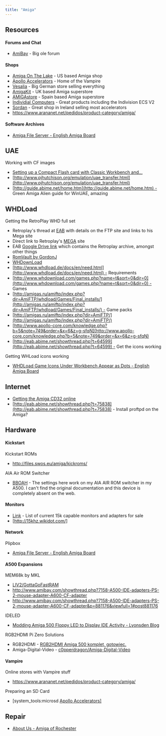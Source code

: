 ```yaml
---
title: "Amiga"
---
```


## Resources

#### Forums and Chat

* [AmiBay](http://www.amibay.com) - Big ole forum

#### Shops

* [Amiga On The Lake](http://amigaonthelake.com/) - US based Amiga shop
* [Apollo Accelerators](https://www.apollo-accelerators.com/) - Home of the Vampire
* [Vesalia](http://www.vesalia.de) - Big German store selling everything
* [AmigaKit](https://amigakit.amiga.store/index.php?currency=USD) - UK based Amiga superstore
* [AMIGAstore](https://amigastore.eu/) - Spain based Amiga superstore
* [Individial Computers](https://icomp.de/shop-icomp/en/shop.html#filter=*) - Great products including the Indivision ECS V2
* [Sordan](https://www.sordan.ie/) - Great shop in Ireland selling most accelerators
* https://www.arananet.net/pedidos/product-category/amiga/

#### Software Archives

- [Amiga File Server - English Amiga Board](http://eab.abime.net/showthread.php?t=43633)



## UAE

Working with CF images

- [Setting up a Compact Flash card with Classic Workbench and...](https://johan.driessen.se/posts/Setting-up-a-Compact-Flash-card-with-Classic-Workbench-and-WHDLoad-for-Amiga-600-1200/)
- [http://www.pjhutchison.org/emulation/uae_transfer.html](http://www.pjhutchison.org/emulation/uae_transfer.html)
- [http://guide.abime.net/home.htm](http://guide.abime.net/home.htm) - Green Amiga Alien guide for WinUAE, amazing



## WHDLoad

Getting the RetroPlay WHD full set

- Retroplay's thread at [EAB](http://eab.abime.net/showthread.php?t=61028) with details on the FTP site and links to his Mega site
- Direct link to Retroplay's [MEGA](http://tinyurl.com/m9qjwpy) site
- EAB [Google Drive link](https://drive.google.com/drive/folders/1j10Yh1Pr7K7SCPZF_Y9EebUyPyceqang?usp=sharing) which contains the Retroplay archive, amongst other things
- [RomVault by GordonJ](https://www.romvault.com/)
- [WHDownLoad](https://www.whdownload.com/index.php)
- [http://www.whdload.de/docs/en/need.html](http://www.whdload.de/docs/en/need.html) - Requirements
- [http://www.whdownload.com/games.php?name=t&sort=0&dir=0](http://www.whdownload.com/games.php?name=t&sort=0&dir=0) - Games
- [http://amigas.ru/amiftp/index.php?dir=AmiFTP/whdload/Games/Final_installs/](http://amigas.ru/amiftp/index.php?dir=AmiFTP/whdload/Games/Final_installs/) - Game packs
- [http://amigas.ru/amiftp/index.php?dir=AmiFTP/](http://amigas.ru/amiftp/index.php?dir=AmiFTP/)
- [http://www.apollo-core.com/knowledge.php?b=5&note=749&order=&x=6&z=g-sfqN](http://www.apollo-core.com/knowledge.php?b=5&note=749&order=&x=6&z=g-sfqN)
- [http://eab.abime.net/showthread.php?t=64599](http://eab.abime.net/showthread.php?t=64599) - Get the icons working

Getting WHLoad icons working

- [WHDLoad Game Icons Under Workbench Appear as Dots - English Amiga Board](http://eab.abime.net/showthread.php?t=75809)



## Internet

- [Getting the Amiga CD32 online](https://amigadventures.tumblr.com/post/615778699969757184/getting-the-amiga-cd32-online#notes)
- [http://eab.abime.net/showthread.php?t=75838](http://eab.abime.net/showthread.php?t=75838) - Install proftpd on the Amiga?



## Hardware

#### Kickstart

Kickstart ROMs

- http://files.swos.eu/amiga/kickroms/

AIA Air ROM Switcher

- [BBOAH](http://www.bigbookofamigahardware.com/bboah/product.aspx?id=2028) - The settings here work on my AIA AIR ROM switcher in my A500. I can't find the original documentation and this device is completely absent on the web.

#### Monitors

* [Link](http://www.amibay.com/showthread.php?78792-Amiga-VIDEO-VGA-Adapters-amp-Cables-DELUXE-(real-23pin-conns)) - List of current 15k capable monitors and adapters for sale
* [http://15khz.wikidot.com/]

#### Network

Plipbox

- [Amiga File Server - English Amiga Board](http://eab.abime.net/showthread.php?t=43633)

#### A500 Expansions

MEM68k by MKL

- [LIV2/GottaGoFastRAM](https://github.com/LIV2/GottaGoFastRAM)
- http://www.amibay.com/showthread.php?7158-A500-IDE-adapters-PS-2-mouse-adapter-A600-CF-adapter
- http://www.amibay.com/showthread.php?7158-A500-IDE-adapters-PS-2-mouse-adapter-A600-CF-adapter&p=881176&viewfull=1#post881176

IDELED

- [Modding Amiga 500 Floppy LED to Display IDE Activity - Lyonsden Blog](https://lyonsden.net/amiga-500-ide-activity-led/)

RGB2HDMI Pi Zero Solutions

- RGB2HDMI - [RGB2HDMI Amiga 500 komplet, gotowiec.](https://programatory.archi-tech.com.pl/pl/p/RGB2HDMI-Amiga-500-komplet%2C-gotowiec./186?fbclid=IwAR3_vsGOO_vMyefpIb74rQMKE-pw-BCwZhRf6qwUUJQawnQauwb81dCl5ZE)
- Amiga-Digital-Video - [c0pperdragon/Amiga-Digital-Video](https://github.com/c0pperdragon/Amiga-Digital-Video)

#### Vampire

Online stores with Vampire stuff

- https://www.arananet.net/pedidos/product-category/amiga/

Preparing an SD Card

- [system_tools:microsd [Apollo Accelerators\]](https://wiki.apollo-accelerators.com/doku.php/system_tools:microsd)



## Repair

- [About Us - Amiga of Rochester](https://amigaofrochester.com/about-us/)